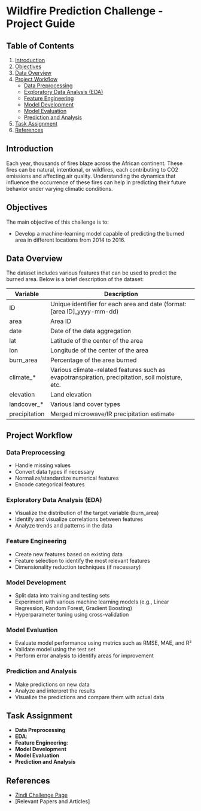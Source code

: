 # Wildfire Prediction Challenge - Project Guide

## Table of Contents
1. [Introduction](#introduction)
2. [Objectives](#objectives)
3. [Data Overview](#data-overview)
4. [Project Workflow](#project-workflow)
    - [Data Preprocessing](#data-preprocessing)
    - [Exploratory Data Analysis (EDA)](#exploratory-data-analysis-eda)
    - [Feature Engineering](#feature-engineering)
    - [Model Development](#model-development)
    - [Model Evaluation](#model-evaluation)
    - [Prediction and Analysis](#prediction-and-analysis)
5. [Task Assignment](#task-assignment)
6. [References](#references)

## Introduction
Each year, thousands of fires blaze across the African continent. These fires can be natural, intentional, or wildfires, each contributing to CO2 emissions and affecting air quality. Understanding the dynamics that influence the occurrence of these fires can help in predicting their future behavior under varying climatic conditions.

## Objectives
The main objective of this challenge is to:
- Develop a machine-learning model capable of predicting the burned area in different locations from 2014 to 2016.

## Data Overview
The dataset includes various features that can be used to predict the burned area. Below is a brief description of the dataset:

| Variable         | Description                                                                                     |
|------------------|-------------------------------------------------------------------------------------------------|
| ID               | Unique identifier for each area and date (format: [area ID]_yyyy-mm-dd)                         |
| area             | Area ID                                                                                         |
| date             | Date of the data aggregation                                                                    |
| lat              | Latitude of the center of the area                                                              |
| lon              | Longitude of the center of the area                                                             |
| burn_area        | Percentage of the area burned                                                                   |
| climate_*        | Various climate-related features such as evapotranspiration, precipitation, soil moisture, etc. |
| elevation        | Land elevation                                                                                  |
| landcover_*      | Various land cover types                                                                        |
| precipitation    | Merged microwave/IR precipitation estimate                                                      |

## Project Workflow

### Data Preprocessing
- Handle missing values
- Convert data types if necessary
- Normalize/standardize numerical features
- Encode categorical features

### Exploratory Data Analysis (EDA)
- Visualize the distribution of the target variable (burn_area)
- Identify and visualize correlations between features
- Analyze trends and patterns in the data

### Feature Engineering
- Create new features based on existing data
- Feature selection to identify the most relevant features
- Dimensionality reduction techniques (if necessary)

### Model Development
- Split data into training and testing sets
- Experiment with various machine learning models (e.g., Linear Regression, Random Forest, Gradient Boosting)
- Hyperparameter tuning using cross-validation

### Model Evaluation
- Evaluate model performance using metrics such as RMSE, MAE, and R²
- Validate model using the test set
- Perform error analysis to identify areas for improvement

### Prediction and Analysis
- Make predictions on new data
- Analyze and interpret the results
- Visualize the predictions and compare them with actual data

## Task Assignment
- **Data Preprocessing** 
- **EDA**: 
- **Feature Engineering**: 
- **Model Development**
- **Model Evaluation**
- **Prediction and Analysis**

## References
- [Zindi Challenge Page](https://zindi.africa/competitions/predict-fire-extent)
- [Relevant Papers and Articles]
